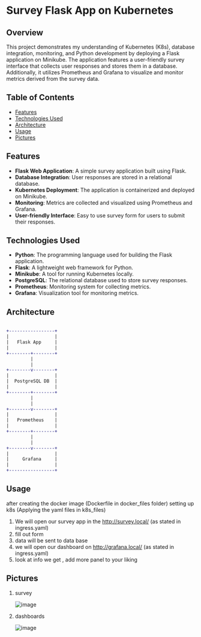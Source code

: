# Survey Flask App on Kubernetes

## Overview

This project demonstrates my understanding of Kubernetes (K8s), database integration, monitoring, and Python development by deploying a Flask application on Minikube. The application features a user-friendly survey interface that collects user responses and stores them in a database. Additionally, it utilizes Prometheus and Grafana to visualize and monitor metrics derived from the survey data.

## Table of Contents

- [Features](#features)
- [Technologies Used](#technologies-used)
- [Architecture](#architecture)
- [Usage](#usage)
- [Pictures](#Pictures)

## Features

- **Flask Web Application**: A simple survey application built using Flask.
- **Database Integration**: User responses are stored in a relational database.
- **Kubernetes Deployment**: The application is containerized and deployed on Minikube.
- **Monitoring**: Metrics are collected and visualized using Prometheus and Grafana.
- **User-friendly Interface**: Easy to use survey form for users to submit their responses.

## Technologies Used

- **Python**: The programming language used for building the Flask application.
- **Flask**: A lightweight web framework for Python.
- **Minikube**: A tool for running Kubernetes locally.
- **PostgreSQL**: The relational database used to store survey responses.
- **Prometheus**: Monitoring system for collecting metrics.
- **Grafana**: Visualization tool for monitoring metrics.

## Architecture

```diff

+-----------------+
|                 |
|   Flask App     |
|                 |
+--------+--------+
         |
         |
+--------v--------+
|                 |
|  PostgreSQL DB  |
|                 |
+--------+--------+
         |
         |
+--------v--------+
|                 |
|   Prometheus    |
|                 |
+--------+--------+
         |
         |
+--------v--------+
|                 |
|     Grafana     |
|                 |
+-----------------+

```
## Usage
after creating the docker image (Dockerfile in docker_files folder) setting up k8s (Applying the yaml files in k8s_files)
1) We will open our survey app in the http://survey.local/ (as stated in ingress.yaml)
2) fill out form
3) data will be sent to data base
4) we will open our dashboard on http://grafana.local/ (as stated in ingress.yaml)
5) look at info we get , add more panel to your liking

## Pictures

1) survey

   ![image](https://github.com/user-attachments/assets/f75d047b-5b85-4fd5-a1fa-59852a9c97c0)

3) dashboards

   ![image](https://github.com/user-attachments/assets/b4125bac-6ea1-467b-96aa-3cbe4a1fc6d9)
